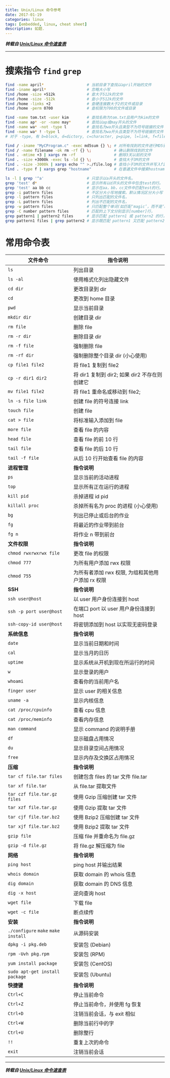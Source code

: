 ```yaml
---
title: Unix/Linux 命令参考
date: 2017-01-19
categories: linux
tags: [embedded, linux, cheat sheet]
description: 如题.
---
```



***转载自 [Unix/Linux 命令速查表](https://linuxtoy.org/pages/download.html)***

----------

# 搜索指令 `find` `grep`
``` bash
find -name april*                   # 当前目录下查找以april开始的文件
find -iname april*                  # 忽略大小写
find /home -size +512k              # 查大于512k的文件
find /home -size -512k              # 查小于512k的文件
find /home -links +2                # 查硬连接数大于2的文件或目录
find /home -perm 0700               # 查权限为700的文件或目录

find -name tom.txt -user kim        # 查找名称为tom.txt且用户为kim的文件
find -name ap* -or -name may*       # 查找以ap或may开头的文件
find -name wa* -not -type l         # 查找名为wa开头且类型不为符号链接的文件
find -name wa* ! -type l            # 查找名为wa开头且类型不为符号链接的文件
# 对于 -type, 有 b=block, d=dictory, c=character, p=pipe, l=link, f=file

find / -iname "MyCProgram.c" -exec md5sum {} \; # 对所有找到的文件进行MD5验证
find / -name filename -ok rm -rf {} \;          # 确认删除找到的文件
find . -mtime +3 | xargs rm -rf                 # 删除3天以前的文件
find . -size +3000k -exec ls -ld {} \;          # 查找大于3M的文件
find . -size -3000k | xargs echo "" >./file.log # 查找小于3M的文件并写入file.log
find . -type f | xargs grep "hostname"          # 在普通文件中搜索hostname这个词
```

``` bash
ls -l | grep '^a'                   # 只显示以a开头的文件名。
grep 'test' d*                      # 显示所有以d开头的文件中包含test的行。
grep 'test' aa bb cc                # 显示在aa，bb，cc文件中匹配test的行。
grep -i pattern files               # 不区分大小写地搜索。默认情况区分大小写
grep -l pattern files               # 只列出匹配的文件名，
grep -L pattern files               # 列出不匹配的文件名，
grep -w pattern files               # 只匹配整个单词(如匹配‘magic’，而不是‘magical’)
grep -C number pattern files        # 匹配的上下文分别显示[number]行，
grep pattern1 | pattern2 files      # 显示匹配 pattern1 或 pattern2 的行，
grep pattern1 files | grep pattern2 # 显示既匹配 pattern1 又匹配 pattern2的行
```

# 常用命令表
文件命令 | 指令说明
------|----------
`ls`|列出目录
`ls -al` | 使用格式化列出隐藏文件
`cd dir` | 更改目录到 dir
`cd` | 更改到 home 目录
`pwd` | 显示当前目录
`mkdir dir` | 创建目录 dir
`rm file` | 删除 file
`rm -r dir` | 删除目录 dir
`rm -f file` | 强制删除 file
`rm -rf dir` | 强制删除整个目录 dir (小心使用)
`cp file1 file2` | 将 file1 复制到 file2
`cp -r dir1 dir2` | 将 dir1 复制到 dir2; 如果 dir2 不存在则创建它
`mv file1 file2` | 将 file1 重命名或移动到 file2;
`ln -s file link` | 创建 file 的符号连接 link
`touch file` | 创建 file
`cat > file` | 将标准输入添加到 file
`more file` | 查看 file 的内容
`head file` | 查看 file 的前 10 行
`tail file` | 查看 file 的后 10 行
`tail -f file` | 从后 10 行开始查看 file 的内容
**进程管理**|**指令说明**
`ps` | 显示当前的活动进程
`top` | 显示所有正在运行的进程
`kill pid` | 杀掉进程 id pid
`killall proc` | 杀掉所有名为 proc 的进程 (小心使用)
`bg` | 列出已停止或后台的作业
`fg` | 将最近的作业带到前台
`fg n` | 将作业 n 带到前台
**文件权限**|**指令说明**
`chmod rwxrwxrwx file` | 更改 file 的权限
`chmod 777` | 为所有用户添加 rwx 权限
`chmod 755` | 为所有者添加 rwx 权限, 为组和其他用户添加 rx 权限
**SSH**|**指令说明**
`ssh user@host` | 以 user 用户身份连接到 host
`ssh -p port user@host` | 在端口 port 以 user 用户身份连接到 host
`ssh-copy-id user@host` | 将密钥添加到 host 以实现无密码登录
**系统信息**|**指令说明**
`date` | 显示当前日期和时间
`cal` | 显示当月的日历
`uptime` | 显示系统从开机到现在所运行的时间
`w` | 显示登录的用户
`whoami` | 查看你的当前用户名
`finger user` | 显示 user 的相关信息
`uname -a` | 显示内核信息
`cat /proc/cpuinfo` | 查看 cpu 信息
`cat /proc/meminfo` | 查看内存信息
`man command` | 显示 command 的说明手册
`df` | 显示磁盘占用情况
`du` | 显示目录空间占用情况
`free` | 显示内存及交换区占用情况
**压缩**|**指令说明**
`tar cf file.tar files` | 创建包含 files 的 tar 文件 file.tar
`tar xf file.tar` | 从 file.tar 提取文件
`tar czf file.tar.gz files` | 使用 Gzip 压缩创建 tar 文件
`tar xzf file.tar.gz` | 使用 Gzip 提取 tar 文件
`tar cjf file.tar.bz2` | 使用 Bzip2 压缩创建 tar 文件
`tar xjf file.tar.bz2` | 使用 Bzip2 提取 tar 文件
`gzip file` | 压缩 file 并重命名为 file.gz
`gzip -d file.gz` | 将 file.gz 解压缩为 file
**网络**|**指令说明**
`ping host` | ping host 并输出结果
`whois domain` | 获取 domain 的 whois 信息
`dig domain` | 获取 domain 的 DNS 信息
`dig -x host` | 逆向查询 host
`wget file` | 下载 file
`wget -c file` | 断点续传
**安装**|**指令说明**
`./configure` `make` `make install` | 从源码安装
`dpkg -i pkg.deb` | 安装包 (Debian)
`rpm -Uvh pkg.rpm` | 安装包 (RPM)
`yum install package` | 安装包 (CentOS)
`sudo apt-get install package` | 安装包 (Ubuntu)
**快捷键**|**指令说明**
`Ctrl+C` | 停止当前命令
`Ctrl+Z` | 停止当前命令，并使用 fg 恢复
`Ctrl+D` | 注销当前会话，与 exit 相似
`Ctrl+W` | 删除当前行中的字
`Ctrl+U` | 删除整行
`!!` | 重复上次的命令
`exit` | 注销当前会话


----------

***转载自 [Unix/Linux 命令速查表](https://linuxtoy.org/pages/download.html)***